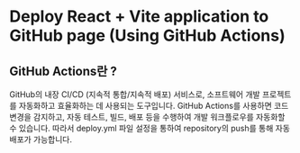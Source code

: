 # Deploy React + Vite application to GitHub page (Using GitHub Actions) 

## GitHub Actions란 ?
GitHub의 내장 CI/CD (지속적 통합/지속적 배포) 서비스로, 소프트웨어 개발 프로젝트를 자동화하고 효율화하는 데 사용되는 도구입니다. GitHub Actions를 사용하면 코드 변경을 감지하고, 자동 테스트, 빌드, 배포 등을 수행하여 개발 워크플로우를 자동화할 수 있습니다. 따라서 deploy.yml 파일 설정을 통하여 repository의 push를 통해 자동 배포가 가능합니다.




